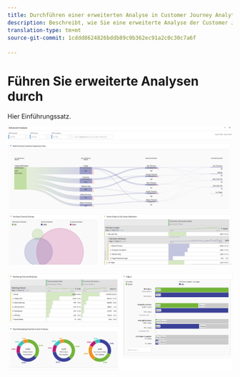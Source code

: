 ```yaml
---
title: Durchführen einer erweiterten Analyse in Customer Journey Analytics
description: Beschreibt, wie Sie eine erweiterte Analyse der Customer Journey-Analyse in Workspace durchführen.
translation-type: tm+mt
source-git-commit: 1cddd8624826bddb89c9b362ec91a2c0c30c7a6f

---
```



# Führen Sie erweiterte Analysen durch

Hier Einführungssatz.

![Workspace-Screenshot 1](assets/cja-adv-analysis1.png)

![Workspace-Screenshot 2](assets/cja-adv-analysis2.png)
